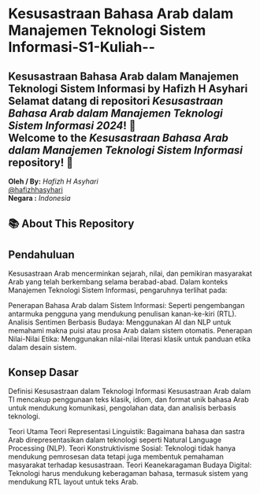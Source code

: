 # Kesusastraan Bahasa Arab dalam Manajemen Teknologi Sistem Informasi-S1-Kuliah--
Kesusastraan Bahasa Arab dalam Manajemen Teknologi Sistem Informasi by Hafizh H Asyhari
**Selamat datang di repositori *Kesusastraan Bahasa Arab dalam Manajemen Teknologi Sistem Informasi 2024*! 🎉**  
**Welcome to the *Kesusastraan Bahasa Arab dalam Manajemen Teknologi Sistem Informasi* repository! 🎉**
---
**Oleh / By:** *Hafizh H Asyhari*  
[@hafizhhasyhari](#)  
**Negara :** *Indonesia*
## 📚 About This Repository  
## Pendahuluan
Kesusastraan Arab mencerminkan sejarah, nilai, dan pemikiran masyarakat Arab yang telah berkembang selama berabad-abad. Dalam konteks Manajemen Teknologi Sistem Informasi, pengaruhnya terlihat pada:

Penerapan Bahasa Arab dalam Sistem Informasi: Seperti pengembangan antarmuka pengguna yang mendukung penulisan kanan-ke-kiri (RTL).
Analisis Sentimen Berbasis Budaya: Menggunakan AI dan NLP untuk memahami makna puisi atau prosa Arab dalam sistem otomatis.
Penerapan Nilai-Nilai Etika: Menggunakan nilai-nilai literasi klasik untuk panduan etika dalam desain sistem.

## Konsep Dasar
Definisi Kesusastraan dalam Teknologi Informasi
Kesusastraan Arab dalam TI mencakup penggunaan teks klasik, idiom, dan format unik bahasa Arab untuk mendukung komunikasi, pengolahan data, dan analisis berbasis teknologi.

Teori Utama
Teori Representasi Linguistik:
Bagaimana bahasa dan sastra Arab direpresentasikan dalam teknologi seperti Natural Language Processing (NLP).
Teori Konstruktivisme Sosial:
Teknologi tidak hanya mendukung pemrosesan data tetapi juga membentuk pemahaman masyarakat terhadap kesusastraan.
Teori Keanekaragaman Budaya Digital:
Teknologi harus mendukung keberagaman bahasa, termasuk sistem yang mendukung RTL layout untuk teks Arab.
